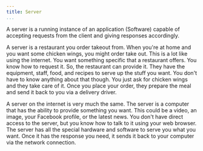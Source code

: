 ```yaml
---
title: Server
...
```


<M4Definition
  source="Wikipedia"
  href="http://en.wikipedia.org/wiki/Server_(computing)">
  A server is a running instance of an application (Software) capable of accepting
  requests from the client and giving responses accordingly.
</M4Definition>

<Metaphor id="restaurant" image="takeout">
  <M4Title>A server is a restaurant you order takeout from.</M4Title>
  When you're at home and you want some chicken wings, you might order take out.
  This is a lot like using the internet. You want something specific that a
  restaurant offers. You know how to request it. So, the restaurant can provide
  it. They have the equipment, staff, food, and recipes to serve up the stuff
  you want. You don't have to know anything about that though. You just ask for
  chicken wings and they take care of it. Once you place your order, they prepare
  the meal and send it back to you via a delivery driver.

  A server on the internet is very much the same. The server is a computer that
  has the ability to provide something you want. This could be a video, an image,
  your Facebook profile, or the latest news. You don't have direct access to the
  server, but you know how to talk to it using your web browser. The server has
  all the special hardware and software to serve you what you want. Once it
  has the response you need, it sends it back to your computer via the network
  connection.
  <M4Author handle="jacksongabbard" href="http://www.github.com/jacksongabbard" />
</Metaphor>
